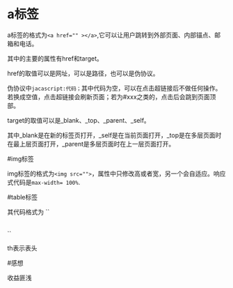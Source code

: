 # a标签

a标签的格式为``<a href="" ></a>``,它可以让用户跳转到外部页面、内部锚点、邮箱和电话。

其中的主要的属性有href和target。

href的取值可以是网址，可以是路径，也可以是伪协议。

伪协议中``jacascript:代码；``其中代码为空，可以在点击超链接后不做任何操作。若换成空值，点击超链接会刷新页面；若为#xxx之类的，点击后会跳到页面顶部。

target的取值可以是_blank、_top、_parent、_self。

其中_blank是在新的标签页打开，_self是在当前页面打开，_top是在多层页面时在最上层页面打开，_parent是多层页面时在上一层页面打开。

#img标签

img标签的格式为``<img src="">``，属性中只修改高或者宽，另一个会自适应。响应式代码是``max-width= 100%``.

#table标签
 
其代码格式为
``
<table>
    <thead></thead>
    <tbody></tbody>
    <tfoot></tfoot>
</table>
``

th表示表头

#感想

收益匪浅



